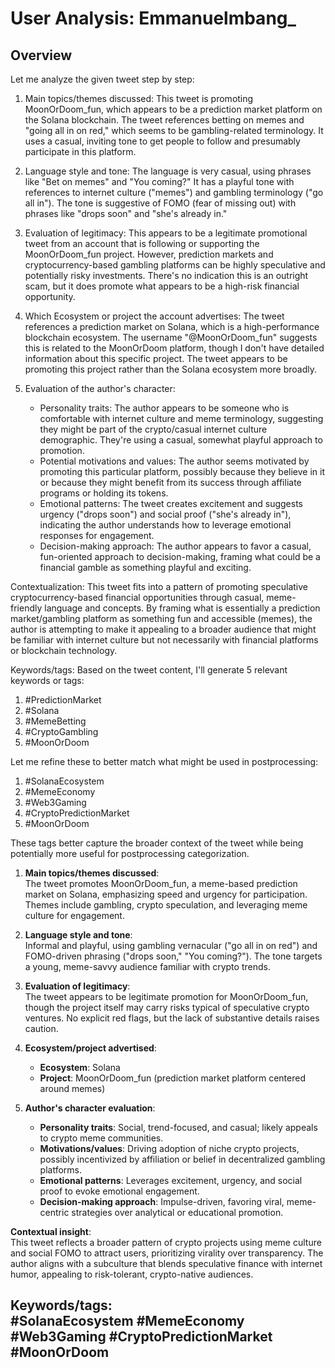# User Analysis: Emmanuelmbang_

## Overview

<think>
Let me analyze the given tweet step by step:

1. Main topics/themes discussed:
This tweet is promoting MoonOrDoom_fun, which appears to be a prediction market platform on the Solana blockchain. The tweet references betting on memes and "going all in on red," which seems to be gambling-related terminology. It uses a casual, inviting tone to get people to follow and presumably participate in this platform.

2. Language style and tone:
The language is very casual, using phrases like "Bet on memes" and "You coming?" It has a playful tone with references to internet culture ("memes") and gambling terminology ("go all in"). The tone is suggestive of FOMO (fear of missing out) with phrases like "drops soon" and "she's already in."

3. Evaluation of legitimacy:
This appears to be a legitimate promotional tweet from an account that is following or supporting the MoonOrDoom_fun project. However, prediction markets and cryptocurrency-based gambling platforms can be highly speculative and potentially risky investments. There's no indication this is an outright scam, but it does promote what appears to be a high-risk financial opportunity.

4. Which Ecosystem or project the account advertises:
The tweet references a prediction market on Solana, which is a high-performance blockchain ecosystem. The username "@MoonOrDoom_fun" suggests this is related to the MoonOrDoom platform, though I don't have detailed information about this specific project. The tweet appears to be promoting this project rather than the Solana ecosystem more broadly.

5. Evaluation of the author's character:
   - Personality traits: The author appears to be someone who is comfortable with internet culture and meme terminology, suggesting they might be part of the crypto/casual internet culture demographic. They're using a casual, somewhat playful approach to promotion.
   - Potential motivations and values: The author seems motivated by promoting this particular platform, possibly because they believe in it or because they might benefit from its success through affiliate programs or holding its tokens.
   - Emotional patterns: The tweet creates excitement and suggests urgency ("drops soon") and social proof ("she's already in"), indicating the author understands how to leverage emotional responses for engagement.
   - Decision-making approach: The author appears to favor a casual, fun-oriented approach to decision-making, framing what could be a financial gamble as something playful and exciting.

Contextualization:
This tweet fits into a pattern of promoting speculative cryptocurrency-based financial opportunities through casual, meme-friendly language and concepts. By framing what is essentially a prediction market/gambling platform as something fun and accessible (memes), the author is attempting to make it appealing to a broader audience that might be familiar with internet culture but not necessarily with financial platforms or blockchain technology.

Keywords/tags:
Based on the tweet content, I'll generate 5 relevant keywords or tags:
1. #PredictionMarket
2. #Solana
3. #MemeBetting
4. #CryptoGambling
5. #MoonOrDoom

Let me refine these to better match what might be used in postprocessing:
1. #SolanaEcosystem
2. #MemeEconomy
3. #Web3Gaming
4. #CryptoPredictionMarket
5. #MoonOrDoom

These tags better capture the broader context of the tweet while being potentially more useful for postprocessing categorization.
</think>

1. **Main topics/themes discussed**:  
   The tweet promotes MoonOrDoom_fun, a meme-based prediction market on Solana, emphasizing speed and urgency for participation. Themes include gambling, crypto speculation, and leveraging meme culture for engagement.

2. **Language style and tone**:  
   Informal and playful, using gambling vernacular ("go all in on red") and FOMO-driven phrasing ("drops soon," "You coming?"). The tone targets a young, meme-savvy audience familiar with crypto trends.

3. **Evaluation of legitimacy**:  
   The tweet appears to be legitimate promotion for MoonOrDoom_fun, though the project itself may carry risks typical of speculative crypto ventures. No explicit red flags, but the lack of substantive details raises caution.

4. **Ecosystem/project advertised**:  
   - **Ecosystem**: Solana  
   - **Project**: MoonOrDoom_fun (prediction market platform centered around memes)

5. **Author's character evaluation**:  
   - **Personality traits**: Social, trend-focused, and casual; likely appeals to crypto meme communities.  
   - **Motivations/values**: Driving adoption of niche crypto projects, possibly incentivized by affiliation or belief in decentralized gambling platforms.  
   - **Emotional patterns**: Leverages excitement, urgency, and social proof to evoke emotional engagement.  
   - **Decision-making approach**: Impulse-driven, favoring viral, meme-centric strategies over analytical or educational promotion.

**Contextual insight**:  
This tweet reflects a broader pattern of crypto projects using meme culture and social FOMO to attract users, prioritizing virality over transparency. The author aligns with a subculture that blends speculative finance with internet humor, appealing to risk-tolerant, crypto-native audiences.

**Keywords/tags**:  
#SolanaEcosystem #MemeEconomy #Web3Gaming #CryptoPredictionMarket #MoonOrDoom
---
